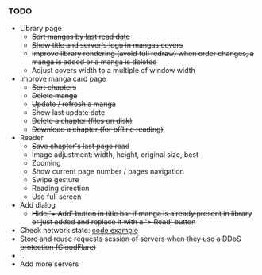 ### TODO

* Library page
    - ~~Sort mangas by last read date~~
    - ~~Show title and server's logo in mangas covers~~
    - ~~Improve library rendering (avoid full redraw) when order changes, a manga is added or a manga is deleted~~
    - Adjust covers width to a multiple of window width
* Improve manga card page
    - ~~Sort chapters~~
    - ~~Delete manga~~
    - ~~Update / refresh a manga~~
    - ~~Show last update date~~
    - ~~Delete a chapter (files on disk)~~
    - ~~Download a chapter (for offline reading)~~
* Reader
    - ~~Save chapter's last page read~~
    - Image adjustment: width, height, original size, best
    - Zooming
    - Show current page number / pages navigation
    - Swipe gesture
    - Reading direction
    - Use full screen
* Add dialog
    - ~~Hide '+ Add' button in title bar if manga is already present in library or just added and replace it with a '> Read' button~~
* Check network state: [code example](https://developer.puri.sm/Librem5/Apps/Examples/Networking/NetworkState/index.html)
* ~~Store and reuse requests session of servers when they use a DDoS protection (CloudFlare)~~
* ...
* Add more servers
